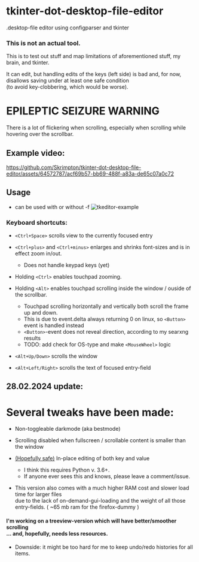 # tkinter-dot-desktop-file-editor
.desktop-file editor using configparser and tkinter

### This is not an actual tool. 
This is to test out stuff and map limitations of aforementioned stuff, my brain, and tkinter.

It can edit, but handling edits of the keys (left side) is bad and, for now, disallows saving under at least one safe condition 
<br>(to avoid key-clobbering, which would be worse).

# EPILEPTIC SEIZURE WARNING
There is a lot of flickering when scrolling, especially when scrolling while hovering over the scrollbar.

## Example video:

https://github.com/Skrimpton/tkinter-dot-desktop-file-editor/assets/64572787/acf69b57-bb69-488f-a83a-de65c07a0c72

## Usage
- can be used with or without -f
![tkeditor-example](https://github.com/Skrimpton/tkinter-dot-desktop-file-editor/assets/64572787/70e149e5-0210-4905-a023-251633455ed8)

### Keyboard shortcuts:
- ```<Ctrl+Space>``` scrolls view to the currently focused entry 

- ```<Ctrl+plus>``` and ```<Ctrl+minus>``` enlarges and shrinks font-sizes and is in effect zoom in/out.
  - Does not handle keypad keys (yet)

- Holding ```<Ctrl>``` enables touchpad zooming.

- Holding ```<Alt>``` enables touchpad scrolling inside the window / ouside of the scrollbar.
  - Touchpad scrolling horizontally and vertically both scroll the frame up and down.
  - This is due to event.delta always returning 0 on linux, so ```<Button>``` event is handled instead
  - ```<Button>```-event does not reveal direction, according to my searxng results
  - TODO: add check for OS-type and make ```<MouseWheel>``` logic

- ```<Alt+Up/Down>``` scrolls the window

- ```<Alt+Left/Right>``` scrolls the text of focused entry-field

## 28.02.2024 update:
# Several tweaks have been made:
- Non-toggleable darkmode (aka bestmode)
   
- Scrolling disabled when fullscreen / scrollable content is smaller than the window
  
- [\(Hopefully safe)](https://stackoverflow.com/a/59196714) In-place editing of both key and value
  - I think this requires Python v. 3.6+.
  - If anyone ever sees this and knows, please leave a comment/issue.

- This version also comes with a much higher RAM cost and slower load time for larger files
  <br>due to the lack of on-demand-gui-loading and the weight of all those entry-fields. ( ~65 mb ram for the firefox-dummy )
    
#### I'm working on a treeview-version which will have better/smoother scrolling<br>... and, hopefully, needs less resources.
- Downside: it might be too hard for me to keep undo/redo histories for all items. 
